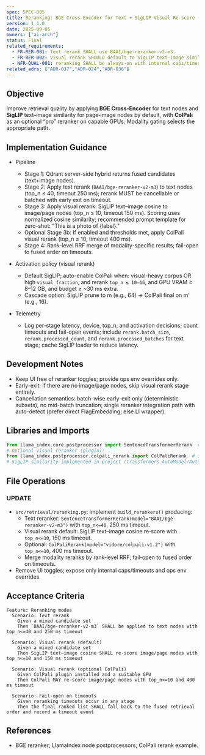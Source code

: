 ```yaml
---
spec: SPEC-005
title: Reranking: BGE Cross-Encoder for Text + SigLIP Visual Re‑score (ColPali Optional)
version: 1.1.0
date: 2025-09-05
owners: ["ai-arch"]
status: Final
related_requirements:
  - FR-RER-001: Text rerank SHALL use BAAI/bge-reranker-v2-m3.
  - FR-RER-002: Visual rerank SHOULD default to SigLIP text–image similarity; ColPali MAY be enabled optionally on capable GPUs.
  - NFR-QUAL-001: reranking SHALL be always‑on with internal caps/timeouts and fail‑open behavior (no UI toggle).
related_adrs: ["ADR-037","ADR-024","ADR-036"]
---
```



## Objective

Improve retrieval quality by applying **BGE Cross-Encoder** for text nodes and **SigLIP** text–image similarity for page‑image nodes by default, with **ColPali** as an optional “pro” reranker on capable GPUs. Modality gating selects the appropriate path.

## Implementation Guidance

- Pipeline
  - Stage 1: Qdrant server-side hybrid returns fused candidates (text+image nodes).
  - Stage 2: Apply text rerank (`BAAI/bge-reranker-v2-m3`) to text nodes (top_n ≤ 40, timeout 250 ms); rerank MUST be cancellable or batched with early exit on timeout.
  - Stage 3: Apply visual rerank: SigLIP text–image cosine to image/page nodes (top_n ≤ 10, timeout 150 ms). Scoring uses normalized cosine similarity; recommended prompt template for zero-shot: "This is a photo of {label}."
  - Optional Stage 3b: If enabled and thresholds met, apply ColPali visual rerank (top_n ≤ 10, timeout 400 ms).
  - Stage 4: Rank-level RRF merge of modality-specific results; fail-open to fused order on timeouts.

- Activation policy (visual rerank)
  - Default SigLIP; auto-enable ColPali when: visual-heavy corpus OR high `visual_fraction`, and rerank `top_n ≤ 10–16`, and GPU VRAM ≥ 8–12 GB, and budget ≥ ~30 ms extra.
  - Cascade option: SigLIP prune to m (e.g., 64) → ColPali final on m' (e.g., 16).

- Telemetry
  - Log per-stage latency, device, top_n, and activation decisions; count timeouts and fail-open events; include `rerank.batch_size`, `rerank.processed_count`, and `rerank.processed_batches` for text stage; cache SigLIP loader to reduce latency.

## Development Notes

- Keep UI free of reranker toggles; provide ops env overrides only.
- Early-exit: if there are no image/page nodes, skip visual rerank stage entirely.
 - Cancellation semantics: batch-wise early-exit only (deterministic subsets), no mid-batch truncation; single reranker integration path with auto-detect (prefer direct FlagEmbedding; else LI wrapper).

## Libraries and Imports

```python
from llama_index.core.postprocessor import SentenceTransformerRerank  # BGE text cross-encoder
# Optional visual reranker (plugin):
from llama_index.postprocessor.colpali_rerank import ColPaliRerank  # if installed
# SigLIP similarity implemented in-project (transformers AutoModel/AutoProcessor)
```

## File Operations

### UPDATE

- `src/retrieval/reranking.py`: implement `build_rerankers()` producing:
  - Text reranker: `SentenceTransformerRerank(model="BAAI/bge-reranker-v2-m3")` with `top_n<=40`, 250 ms timeout.
  - Visual rerank default: SigLIP text–image cosine re‑score with `top_n<=10`, 150 ms timeout.
  - Optional: `ColPaliRerank(model="vidore/colpali-v1.2")` with `top_n<=10`, 400 ms timeout.
  - Merge modality reranks by rank‑level RRF; fail‑open to fused order on timeouts.
- Remove UI toggles; expose only internal caps/timeouts and ops env overrides.

## Acceptance Criteria

```gherkin
Feature: Reranking modes
  Scenario: Text rerank
    Given a mixed candidate set
    Then `BAAI/bge-reranker-v2-m3` SHALL be applied to text nodes with top_n<=40 and 250 ms timeout

  Scenario: Visual rerank (default)
    Given a mixed candidate set
    Then SigLIP text–image cosine SHALL re‑score image/page nodes with top_n<=10 and 150 ms timeout

  Scenario: Visual rerank (optional ColPali)
    Given ColPali plugin installed and a suitable GPU
    Then ColPali MAY re‑score image/page nodes with top_n<=10 and 400 ms timeout

  Scenario: Fail-open on timeouts
    Given reranking timeouts occur in any stage
    Then the final ranked list SHALL fall back to the fused retrieval order and record a timeout event
```

## References

- BGE reranker; LlamaIndex node postprocessors; ColPali rerank example.
